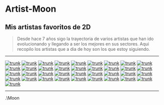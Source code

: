# Artist-Moon

## Mis artistas favoritos de 2D

> Desde hace 7 años sigo la trayectoria de varios artistas que han ido evolucionando y llegando a ser los mejores en sus sectores. Aqui recopilo los artistas que a dia de hoy son los que estoy siguiendo.

---


[![trunk](https://github.com/Nerve-Alexandria/Artist-Moon/blob/master/res/artista01.png?raw=true)](http://7zaki.deviantart.com/)
[![trunk](https://github.com/Nerve-Alexandria/Artist-Moon/blob/master/res/artista02.png?raw=true)](http://agacross.deviantart.com/)
[![trunk](https://github.com/Nerve-Alexandria/Artist-Moon/blob/master/res/artista03.png?raw=true)](http://akairiot.deviantart.com/)
[![trunk](https://github.com/Nerve-Alexandria/Artist-Moon/blob/master/res/artista04.png?raw=true)](http://amelion.deviantart.com/)
[![trunk](https://github.com/Nerve-Alexandria/Artist-Moon/blob/master/res/artista05.png?raw=true)](http://www.pixiv.net/member.php?id=217714)
[![trunk](https://github.com/Nerve-Alexandria/Artist-Moon/blob/master/res/artista06.png?raw=true)](http://comipa.deviantart.com/)
[![trunk](https://github.com/Nerve-Alexandria/Artist-Moon/blob/master/res/artista07.png?raw=true)](http://www.pixiv.net/member.php?id=1490102)
[![trunk](https://github.com/Nerve-Alexandria/Artist-Moon/blob/master/res/artista08.png?raw=true)](http://dantewontdie.deviantart.com/)
[![trunk](https://github.com/Nerve-Alexandria/Artist-Moon/blob/master/res/artista09.png?raw=true)](http://darkartskai.deviantart.com/)
[![trunk](https://github.com/Nerve-Alexandria/Artist-Moon/blob/master/res/artista10.png?raw=true)](http://dcwj.deviantart.com/)
[![trunk](https://github.com/Nerve-Alexandria/Artist-Moon/blob/master/res/artista36.png?raw=true)](http://eelgod.deviantart.com/)
[![trunk](https://github.com/Nerve-Alexandria/Artist-Moon/blob/master/res/artista11.png?raw=true)](http://forgotten-wings.deviantart.com/)
[![trunk](https://github.com/Nerve-Alexandria/Artist-Moon/blob/master/res/artista38.png?raw=true)](https://www.artstation.com/artwork/OZZmv)
[![trunk](https://github.com/Nerve-Alexandria/Artist-Moon/blob/master/res/artista12.png?raw=true)](http://guweiz.deviantart.com/)
[![trunk](https://github.com/Nerve-Alexandria/Artist-Moon/blob/master/res/artista35.png?raw=true)](http://hananon.deviantart.com/)
[![trunk](https://github.com/Nerve-Alexandria/Artist-Moon/blob/master/res/artista13.png?raw=true)](http://instantip.deviantart.com/)
[![trunk](https://github.com/Nerve-Alexandria/Artist-Moon/blob/master/res/artista14.png?raw=true)](http://jagodibuja.deviantart.com/)
[![trunk](https://github.com/Nerve-Alexandria/Artist-Moon/blob/master/res/artista15.png?raw=true)](http://karbo.deviantart.com/)
[![trunk](https://github.com/Nerve-Alexandria/Artist-Moon/blob/master/res/artista16.png?raw=true)](http://kate-fox.deviantart.com/)
[![trunk](https://github.com/Nerve-Alexandria/Artist-Moon/blob/master/res/artista17.png?raw=true)](http://kazakami.deviantart.com/)
[![trunk](https://github.com/Nerve-Alexandria/Artist-Moon/blob/master/res/artista18.png?raw=true)](http://koyorin.deviantart.com/)
[![trunk](https://github.com/Nerve-Alexandria/Artist-Moon/blob/master/res/artista37.png?raw=true)](http://krakenkatz.deviantart.com/)
[![trunk](https://github.com/Nerve-Alexandria/Artist-Moon/blob/master/res/artista19.png?raw=true)](https://www.artstation.com/artist/mobius)
[![trunk](https://github.com/Nerve-Alexandria/Artist-Moon/blob/master/res/artista20.png?raw=true)](http://lokmanlam.deviantart.com/)
[![trunk](https://github.com/Nerve-Alexandria/Artist-Moon/blob/master/res/artista21.png?raw=true)](http://lovecacao.deviantart.com/)
[![trunk](https://github.com/Nerve-Alexandria/Artist-Moon/blob/master/res/artista22.png?raw=true)](http://madspartan013.deviantart.com/)
[![trunk](https://github.com/Nerve-Alexandria/Artist-Moon/blob/master/res/artista23.png?raw=true)](http://monorirogue.deviantart.com/)
[![trunk](https://github.com/Nerve-Alexandria/Artist-Moon/blob/master/res/artista24.png?raw=true)](http://neoartcore.deviantart.com/)
[![trunk](https://github.com/Nerve-Alexandria/Artist-Moon/blob/master/res/artista25.png?raw=true)](http://www.pixiv.net/member.php?id=5234063)
[![trunk](https://github.com/Nerve-Alexandria/Artist-Moon/blob/master/res/artista26.png?raw=true)](http://www.pixiv.net/member.php?id=16657256)
[![trunk](https://github.com/Nerve-Alexandria/Artist-Moon/blob/master/res/artista27.png?raw=true)](http://riftgarret.deviantart.com/)
[![trunk](https://github.com/Nerve-Alexandria/Artist-Moon/blob/master/res/artista28.png?raw=true)](http://ronindude.deviantart.com/)
[![trunk](https://github.com/Nerve-Alexandria/Artist-Moon/blob/master/res/artista29.png?raw=true)](https://www.artstation.com/artist/timbougami)
[![trunk](https://github.com/Nerve-Alexandria/Artist-Moon/blob/master/res/artista30.png?raw=true)](http://toshinho.deviantart.com/)
[![trunk](https://github.com/Nerve-Alexandria/Artist-Moon/blob/master/res/artista31.png?raw=true)](http://wlop.deviantart.com/)
[![trunk](https://github.com/Nerve-Alexandria/Artist-Moon/blob/master/res/artista32.png?raw=true)](https://www.artstation.com/artist/gisuka)
[![trunk](https://github.com/Nerve-Alexandria/Artist-Moon/blob/master/res/artista33.png?raw=true)](http://www.pixiv.net/member.php?id=1830438)



---

.\Moon
